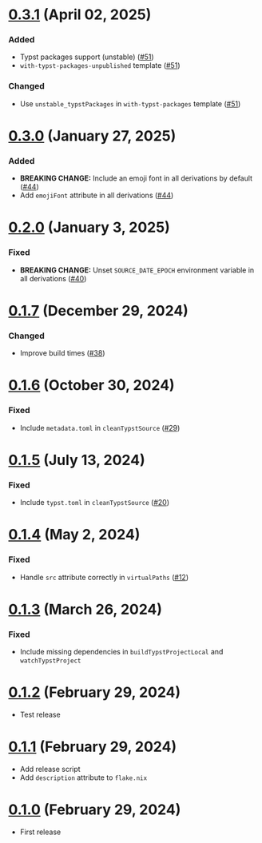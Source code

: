 # [0.3.1] (April 02, 2025)

### Added

- Typst packages support (unstable) ([#51])
- `with-typst-packages-unpublished` template ([#51])

### Changed

- Use `unstable_typstPackages` in `with-typst-packages` template ([#51])

[#51]: https://github.com/loqusion/typix/pull/51

# [0.3.0] (January 27, 2025)

### Added

- **BREAKING CHANGE:** Include an emoji font in all derivations by default ([#44])
- Add `emojiFont` attribute in all derivations ([#44])

[#44]: https://github.com/loqusion/typix/pull/44

# [0.2.0] (January 3, 2025)

### Fixed

- **BREAKING CHANGE:** Unset `SOURCE_DATE_EPOCH` environment variable in all derivations
  ([#40])

[#40]: https://github.com/loqusion/typix/pull/40

# [0.1.7] (December 29, 2024)

### Changed

- Improve build times ([#38])

[#38]: https://github.com/loqusion/typix/pull/38

# [0.1.6] (October 30, 2024)

### Fixed

- Include `metadata.toml` in `cleanTypstSource` ([#29])

[#29]: https://github.com/loqusion/typix/pull/29

# [0.1.5] (July 13, 2024)

### Fixed

- Include `typst.toml` in `cleanTypstSource` ([#20])

[#20]: https://github.com/loqusion/typix/pull/20

# [0.1.4] (May 2, 2024)

### Fixed

- Handle `src` attribute correctly in `virtualPaths` ([#12])

[#12]: https://github.com/loqusion/typix/pull/12

# [0.1.3] (March 26, 2024)

### Fixed

- Include missing dependencies in `buildTypstProjectLocal` and `watchTypstProject`

# [0.1.2] (February 29, 2024)

- Test release

# [0.1.1] (February 29, 2024)

- Add release script
- Add `description` attribute to `flake.nix`

# [0.1.0] (February 29, 2024)

- First release

[0.3.1]: https://github.com/loqusion/typix/compare/0.3.0...0.3.1
[0.3.0]: https://github.com/loqusion/typix/compare/0.2.0...0.3.0
[0.2.0]: https://github.com/loqusion/typix/compare/0.1.7...0.2.0
[0.1.7]: https://github.com/loqusion/typix/compare/0.1.6...0.1.7
[0.1.6]: https://github.com/loqusion/typix/compare/0.1.5...0.1.6
[0.1.5]: https://github.com/loqusion/typix/compare/0.1.4...0.1.5
[0.1.4]: https://github.com/loqusion/typix/compare/0.1.3...0.1.4
[0.1.3]: https://github.com/loqusion/typix/compare/0.1.2...0.1.3
[0.1.2]: https://github.com/loqusion/typix/compare/0.1.1...0.1.2
[0.1.1]: https://github.com/loqusion/typix/compare/0.1.0...0.1.1
[0.1.0]: https://github.com/loqusion/typix/commits/0.1.0-1/
